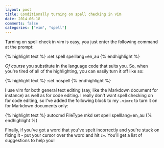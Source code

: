 ```yaml
---
layout: post
title: Conditionally turning on spell checking in vim
date: 2014-06-18
comments: false
categories: ["vim", "spell"]
---
```


Turning on spell check in vim is easy, you just enter the following command at the prompt:

{% highlight text %}
:set spell spelllang=en_au
{% endhighlight %}

<em>Of course</em> you substitute in the language code that suits you. So, when you're tired of all of the highlighting, you can easily turn it off like so:

{% highlight text %}
:set nospell
{% endhighlight %}

I use vim for both general text editing (say, like the Markdown document for instance) as well as for code editing. I really don't want spell checking on for code editing, so I've added the following block to my `.vimrc` to turn it on for Markdown documents only:

{% highlight text %}
autocmd FileType mkd set spell spelllang=en_au
{% endhighlight %}

Finally, if you've got a word that you've spelt incorrectly and you're stuck on fixing it - put your cursor over the word and hit `z=`. You'll get a list of suggestions to help you!


